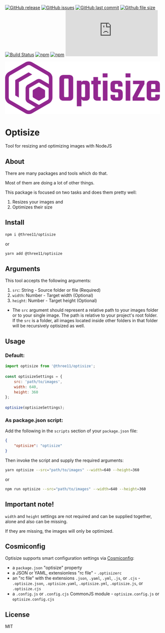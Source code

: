 [![GitHub release](https://img.shields.io/github/release/three11/optisize.svg)](https://github.com/three11/optisize/releases/latest)
[![GitHub issues](https://img.shields.io/github/issues/three11/optisize.svg)](https://github.com/three11/optisize/issues)
[![GitHub last commit](https://img.shields.io/github/last-commit/three11/optisize.svg)](https://github.com/three11/optisize/commits/master)
[![Github file size](https://img.shields.io/github/size/three11/optisize/index.js.svg)](https://github.com/three11/optisize/)
[![Build Status](https://travis-ci.org/three11/optisize.svg?branch=master)](https://travis-ci.org/three11/optisize)
[![npm](https://img.shields.io/npm/dt/@three11/optisize.svg)](https://www.npmjs.com/package/@three11/optisize)
[![npm](https://img.shields.io/npm/v/@three11/optisize.svg)](https://www.npmjs.com/package/@three11/optisize)
[![Analytics](https://ga-beacon.appspot.com/UA-83446952-1/github.com/three11/optisize/README.md)](https://github.com/three11/optisize/)

![Optisize Logo](https://raw.githubusercontent.com/three11/optisize/master/logo/optisize-logo-horizontal.png)

# Optisize

Tool for resizing and optimizing images with NodeJS

## About

There are many packages and tools which do that.

Most of them are doing a lot of other things.

This package is focused on two tasks and does them pretty well:

1.  Resizes your images and
2.  Optimizes their size

## Install

```sh
npm i @three11/optisize
```

or

```sh
yarn add @three11/optisize
```

## Arguments

This tool accepts the following arguments:

1.  `src`: String - Source folder or file (Required)
2.  `width`: Number - Target width (Optional)
3.  `height`: Number - Target height (Optional)

-   The `src` argument should represent a relative path to your images folder or to your single image. The path is relative to your project's root folder. If the `src` is a folder, all images located inside other folders in that folder will be recursively optisized as well.

## Usage

### Default:

```javascript
import optisize from '@three11/optisize';

const optisizeSettings = {
	src: 'path/to/images',
	width: 640,
	height: 360
};

optisize(optisizeSettings);
```

### As package.json script:

Add the following in the `scripts` section of your `package.json` file:

```json
{
	"optisize": "optisize"
}
```

Then invoke the script and supply the required arguments:

```sh
yarn optisize --src="path/to/images" --width=640 --height=360
```

or

```sh
npm run optisize --src="path/to/images" --width=640 --height=360
```

## Important note!

`width` and `height` settings are not required and can be supplied together, alone and also can be missing.

If they are missing, the images will only be optimized.

## Cosmiconfig

Optisize supports smart configuration settings via [Cosmiconfig](https://github.com/davidtheclark/cosmiconfig):

-   a `package.json` "optisize" property
-   a JSON or YAML, extensionless "rc file" - `.optisizerc`
-   an "rc file" with the extensions `.json`, `.yaml`, `.yml`, `.js`, or `.cjs` - `.optisize.json`, `.optisize.yaml`, `.optisize.yml`, `.optisize.js`, or `.optisize.cjs`
-   a `.config.js` or `.config.cjs` CommonJS module - `optisize.config.js` or `optisize.config.cjs`

## License

MIT

